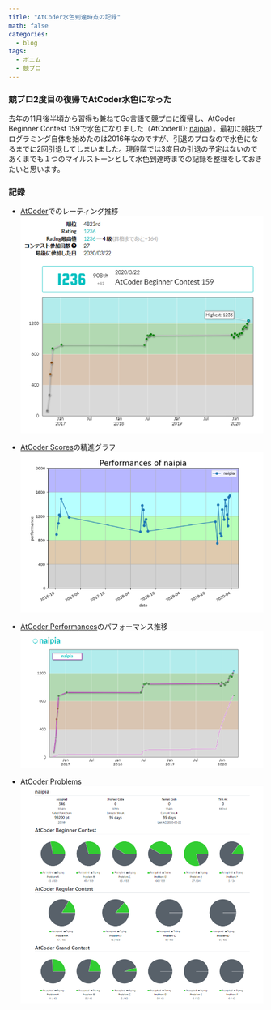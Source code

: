 ```yaml
---
title: "AtCoder水色到達時点の記録"
math: false
categories:
  - blog
tags:
  - ポエム
  - 競プロ
---
```


### 競プロ2度目の復帰でAtCoder水色になった

去年の11月後半頃から習得も兼ねてGo言語で競プロに復帰し、AtCoder Beginner Contest 159で水色になりました（AtCoderID: [naipia](https://atcoder.jp/users/naipia)）。最初に競技プログラミング自体を始めたのは2016年なのですが、引退のプロなので水色になるまでに2回引退してしまいました。現段階では3度目の引退の予定はないのであくまでも１つのマイルストーンとして水色到達時までの記録を整理をしておきたいと思います。

### 記録

- [AtCoder](https://atcoder.jp/)でのレーティング推移
![AtCoder](/img/2020/rating-records/2020-03-23-225804.png)

- [AtCoder Scores](https://atcoder-scores.herokuapp.com/)の精進グラフ
![AtCoder Scores](/img/2020/rating-records/2020-03-23-225503.png)

- [AtCoder Performances](https://atcoderapps.herokuapp.com/atcoderperformances/)のパフォーマンス推移
![AtCoder Performances](/img/2020/rating-records/2020-03-23-225347.png)

- [AtCoder Problems](https://kenkoooo.com/atcoder/#/table/)
![AtCoder Problems](/img/2020/rating-records/2020-03-23-014313.png)
